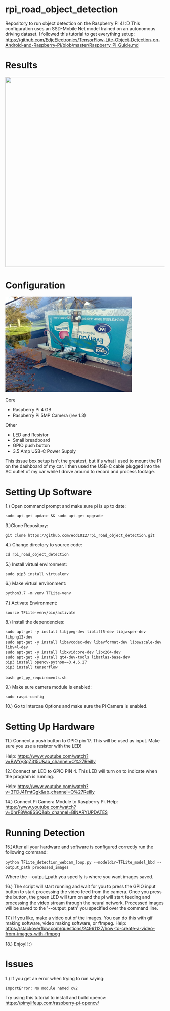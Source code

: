 # rpi_road_object_detection
Repository to run object detection on the Raspberry Pi 4! :D This configuration uses an SSD-Mobile Net model trained on an autonomous driving dataset.
I followed this tutorial to get everything setup: https://github.com/EdjeElectronics/TensorFlow-Lite-Object-Detection-on-Android-and-Raspberry-Pi/blob/master/Raspberry_Pi_Guide.md

Results
=======
<img src="images/result.gif" width="800" height="600">


Configuration
=============
<img src="images/rpi_setup.jpg" width="400" height="300">

Core
* Raspberry Pi 4 GB
* Raspberry Pi 5MP Camera (rev 1.3)

Other
* LED and Resistor
* Small breadboard 
* GPIO push button
* 3.5 Amp USB-C Power Supply

This tissue box setup isn't the greatest, but it's what I used to mount the PI on the dashboard of my car. I then used the USB-C cable plugged into the AC outlet of my car while I drove around to record and process footage.

Setting Up Software
====================
1.) Open command prompt and make sure pi is up to date:
```
sudo apt-get update && sudo apt-get upgrade
```

3.)Clone Repository:
```
git clone https://github.com/ecd1012/rpi_road_object_detection.git
```
4.) Change directory to source code:
```
cd rpi_road_object_detection
```
5.) Install virtual environment: 
```
sudo pip3 install virtualenv
```
6.) Make virtual environment:
```
python3.7 -m venv TFLite-venv
```
7.) Activate Environment:
```
source TFLite-venv/bin/activate
```
8.) Install the dependencies:
```
sudo apt-get -y install libjpeg-dev libtiff5-dev libjasper-dev libpng12-dev
sudo apt-get -y install libavcodec-dev libavformat-dev libswscale-dev libv4l-dev
sudo apt-get -y install libxvidcore-dev libx264-dev
sudo apt-get -y install qt4-dev-tools libatlas-base-dev
pip3 install opencv-python==3.4.6.27
pip3 install tensorflow

bash get_py_requirements.sh
```
9.) Make sure camera module is enabled:
```
sudo raspi-config
```
10.) Go to Intercae Options and make sure the Pi Camera is enabled.

Setting Up Hardware
===================
11.) Connect a push button to GPIO pin 17. This will be used as input. Make sure you use a resistor with the LED!

Help: https://www.youtube.com/watch?v=BWYy3qZ315U&ab_channel=O%27Reilly

12.)Connect an LED to GPIO PIN 4. This LED will turn on to indicate when the program is running.

Help: https://www.youtube.com/watch?v=3TDJ4FmtGgk&ab_channel=O%27Reilly

14.) Connect Pi Camera Module to Raspberry Pi.
Help: https://www.youtube.com/watch?v=0hrF8Wq8SSQ&ab_channel=BINARYUPDATES



Running Detection
=================
15.)After all your hardware and software is configured correctly run the following command:
```
python TFLite_detection_webcam_loop.py --modeldir=TFLite_model_bbd --output_path processed_images
```
Where the --output_path you specify is where you want images saved.

16.) The script will start running and wait for you to press the GPIO input button to start processing the video feed from the camera. 
Once you press the button, the green LED will turn on and the pi will start feeding and processing the video stream through the neural network.
Processed images will be saved to the '--output_path' you specified over the command line.

17.) If you like, make a video out of the images.
You can do this with gif making software, video making software, or ffmpeg.
Help: https://stackoverflow.com/questions/24961127/how-to-create-a-video-from-images-with-ffmpeg


18.) Enjoy!! :)

Issues
======
1.) If you get an error when trying to run saying: 
```
ImportError: No module named cv2
```
Try using this tutorial to install and build opencv: https://pimylifeup.com/raspberry-pi-opencv/





